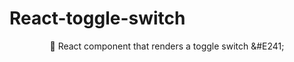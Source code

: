 <h1>React-toggle-switch</h1>

<p align="center">🚀 React component that renders a toggle switch &#E241; </p>
